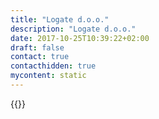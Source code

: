 ```yaml
---
title: "Logate d.o.o."
description: "Logate d.o.o."
date: 2017-10-25T10:39:22+02:00
draft: false
contact: true
contacthidden: true
mycontent: static
---
```

{{<partner-single
company="Logate d.o.o."
type="si"
website="http://www.logate.com"
countrycode="ME"
city="Podgorica"
description="Logate is a company with 12 years of work experience in the fields of enterprise applications and infrastructure management for the financial, telecommunications and health systems.Our clients come from various areas of business, private as well as public. We are proud to have long-term business relationships with financial and telecommunications giants from the country and the region. All information about us, as well as a complete portfolio of our products and soluti-ons can be found at the web address www.logate.com"
siregion="emea,emea"
level="basic"
logo="//images.ctfassets.net/vpidbgnakfvf/1a3nqt98m1T0ivLN70H3Ay/1ee860644932e0aec77f8dd1d27bd08b/logate_d_o_o__logo.png">}}